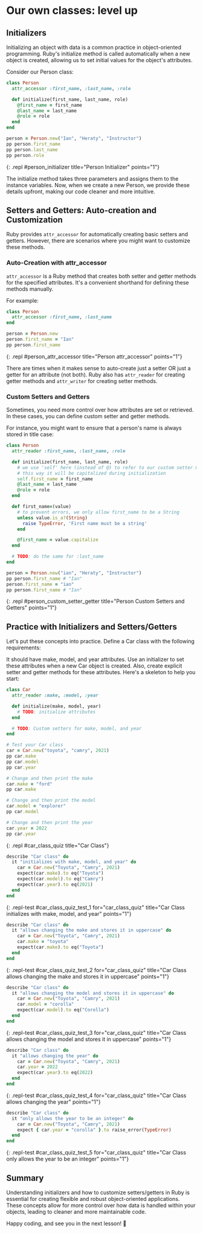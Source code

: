 # Our own classes: level up

## Initializers

Initializing an object with data is a common practice in object-oriented programming. Ruby's initialize method is called automatically when a new object is created, allowing us to set initial values for the object's attributes.

Consider our Person class:

```ruby
class Person
  attr_accessor :first_name, :last_name, :role

  def initialize(first_name, last_name, role)
    @first_name = first_name
    @last_name = last_name
    @role = role
  end
end

person = Person.new("Ian", "Heraty", "Instructor")
pp person.first_name
pp person.last_name
pp person.role
```
{: .repl #person_initializer title="Person Initializer" points="1"}

The initialize method takes three parameters and assigns them to the instance variables. Now, when we create a new Person, we provide these details upfront, making our code cleaner and more intuitive.

## Setters and Getters: Auto-creation and Customization
Ruby provides `attr_accessor` for automatically creating basic setters and getters. However, there are scenarios where you might want to customize these methods.

### Auto-Creation with attr_accessor
`attr_accessor` is a Ruby method that creates both setter and getter methods for the specified attributes. It's a convenient shorthand for defining these methods manually.

For example:

```ruby
class Person
  attr_accessor :first_name, :last_name
end

person = Person.new
person.first_name = "Ian"
pp person.first_name
```
{: .repl #person_attr_accessor title="Person attr_accessor" points="1"}

There are times when it makes sense to auto-create just a setter OR just a getter for an attribute (not both). Ruby also has `attr_reader` for creating getter methods and `attr_writer` for creating setter methods.

### Custom Setters and Getters
Sometimes, you need more control over how attributes are set or retrieved. In these cases, you can define custom setter and getter methods.

For instance, you might want to ensure that a person's name is always stored in title case:

```ruby
class Person
  attr_reader :first_name, :last_name, :role

  def initialize(first_name, last_name, role)
    # we use 'self' here (instead of @) to refer to our custom setter method for first_name
    # this way it will be capitalized during initialization
    self.first_name = first_name
    @last_name = last_name
    @role = role
  end

  def first_name=(value)
    # to prevent errors, we only allow first_name to be a String
    unless value.is_a?(String)
      raise TypeError, 'First name must be a string'
    end

    @first_name = value.capitalize
  end

  # TODO: do the same for :last_name
end

person = Person.new("ian", "Heraty", "Instructor")
pp person.first_name # "Ian"
person.first_name = "ian"
pp person.first_name # "Ian"
```
{: .repl #person_custom_setter_getter title="Person Custom Setters and Getters" points="1"}

## Practice with Initializers and Setters/Getters
Let's put these concepts into practice. Define a Car class with the following requirements:

It should have make, model, and year attributes.
Use an initializer to set these attributes when a new Car object is created.
Also, create explicit setter and getter methods for these attributes.
Here's a skeleton to help you start:

```ruby
class Car
  attr_reader :make, :model, :year

  def initialize(make, model, year)
    # TODO: initialize attributes
  end

  # TODO: Custom setters for make, model, and year
end

# Test your Car class
car = Car.new("toyota", "camry", 2021)
pp car.make
pp car.model
pp car.year

# Change and then print the make
car.make = "ford"
pp car.make

# Change and then print the model
car.model = "explorer"
pp car.model

# Change and then print the year
car.year = 2022
pp car.year

```
{: .repl #car_class_quiz title="Car Class"}

```ruby
describe "Car class" do
  it "initializes with make, model, and year" do
    car = Car.new("Toyota", "Camry", 2021)
    expect(car.make).to eq("Toyota")
    expect(car.model).to eq("Camry")
    expect(car.year).to eq(2021)
  end
end
```
{: .repl-test #car_class_quiz_test_1 for="car_class_quiz" title="Car Class initializes with make, model, and year" points="1"}

```ruby
describe "Car class" do
  it "allows changing the make and stores it in uppercase" do
    car = Car.new("Toyota", "Camry", 2021)
    car.make = "toyota"
    expect(car.make).to eq("Toyota")
  end
end
```
{: .repl-test #car_class_quiz_test_2 for="car_class_quiz" title="Car Class allows changing the make and stores it in uppercase" points="1"}

```ruby
describe "Car class" do
  it "allows changing the model and stores it in uppercase" do
    car = Car.new("Toyota", "Camry", 2021)
    car.model = "corolla"
    expect(car.model).to eq("Corolla")
  end
end
```
{: .repl-test #car_class_quiz_test_3 for="car_class_quiz" title="Car Class allows changing the model and stores it in uppercase" points="1"}

```ruby
describe "Car class" do
  it "allows changing the year" do
    car = Car.new("Toyota", "Camry", 2021)
    car.year = 2022
    expect(car.year).to eq(2022)
  end
end
```
{: .repl-test #car_class_quiz_test_4 for="car_class_quiz" title="Car Class allows changing the year" points="1"}

```ruby
describe "Car class" do
  it "only allows the year to be an integer" do
    car = Car.new("Toyota", "Camry", 2021)
    expect { car.year = "corolla" }.to raise_error(TypeError)
  end
end
```
{: .repl-test #car_class_quiz_test_5 for="car_class_quiz" title="Car Class only allows the year to be an integer" points="1"}

## Summary
Understanding initializers and how to customize setters/getters in Ruby is essential for creating flexible and robust object-oriented applications. These concepts allow for more control over how data is handled within your objects, leading to cleaner and more maintainable code.

Happy coding, and see you in the next lesson! 🚀
